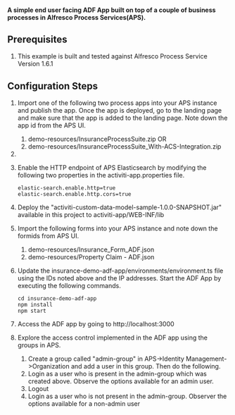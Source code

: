 #### A simple end user facing ADF App built on top of a couple of business processes in Alfresco Process Services(APS). 


## Prerequisites
1. This example is built and tested against Alfresco Process Service Version 1.6.1

## Configuration Steps
1. Import one of the following two process apps into your APS instance and publish the app. Once the app is deployed, go to the landing page and make sure that the app is added to the landing page. Note down the app id from the APS UI.
	1. demo-resources/InsuranceProcessSuite.zip
				OR
	2. demo-resources/InsuranceProcessSuite_With-ACS-Integration.zip

2. 

3. Enable the HTTP endpoint of APS Elasticsearch by modifying the following two properties in the activiti-app.properties file.
	```
	elastic-search.enable.http=true
	elastic-search.enable.http.cors=true
	```
4. Deploy the "activiti-custom-data-model-sample-1.0.0-SNAPSHOT.jar" available in this project to activiti-app/WEB-INF/lib

5. Import the following forms into your APS instance and note down the formids from APS UI.
	1. demo-resources/Insurance_Form_ADF.json
	2. demo-resources/Property Claim - ADF.json

6. Update the insurance-demo-adf-app/environments/environment.ts file using the IDs noted above and the IP addresses. Start the ADF App by executing the following commands.
	```
	cd insurance-demo-adf-app
	npm install
	npm start
	```
7. Access the ADF app by going to http://localhost:3000
8. Explore the access control implemented in the ADF app using the groups in APS. 
	1. Create a group called "admin-group" in APS->Identity Management->Organization and add a user in this group. Then do the following.
	2. Login as a user who is present in the admin-group which was created above. Observe the options available for an admin user.
	3. Logout
	4. Login as a user who is not present in the admin-group. Observer the options available for a non-admin user
	


